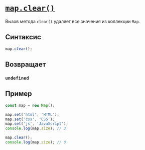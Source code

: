 # [`map.clear()`](../index.md)

Вызов метода `clear()` удаляет все значения из коллекции `Map`.

## Синтаксис

```js
map.clear();
```

## Возвращает

### `undefined`

## Пример

```js
const map = new Map();

map.set('html', 'HTML');
map.set('css', 'CSS');
map.set('js', 'JavaScript');
console.log(map.size); // 3

map.clear();
console.log(map.size); // 0
```
